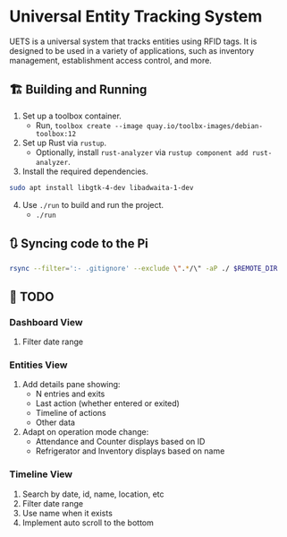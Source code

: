 # Universal Entity Tracking System

UETS is a universal system that tracks entities using RFID tags. It is designed to be used in a variety of applications, such as inventory management, establishment access control, and more.

## 🏗️ Building and Running

1. Set up a toolbox container.
   - Run, `toolbox create --image quay.io/toolbx-images/debian-toolbox:12`
2. Set up Rust via `rustup`.
   - Optionally, install `rust-analyzer` via `rustup component add rust-analyzer`.
3. Install the required dependencies.

```sh
sudo apt install libgtk-4-dev libadwaita-1-dev
```

4. Use `./run` to build and run the project.
   - `./run`

## 🔃 Syncing code to the Pi

```sh
rsync --filter=':- .gitignore' --exclude \".*/\" -aP ./ $REMOTE_DIR
```

## 📝 TODO

### Dashboard View

1. Filter date range

### Entities View

1. Add details pane showing:
   - N entries and exits
   - Last action (whether entered or exited)
   - Timeline of actions
   - Other data
2. Adapt on operation mode change:
   - Attendance and Counter displays based on ID
   - Refrigerator and Inventory displays based on name

### Timeline View

1. Search by date, id, name, location, etc
2. Filter date range
3. Use name when it exists
4. Implement auto scroll to the bottom
